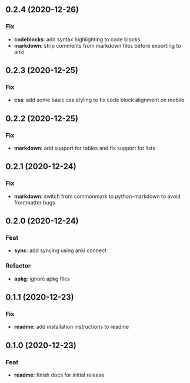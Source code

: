 ## 0.2.4 (2020-12-26)

### Fix

- **codeblocks**: add syntax highlighting to code blocks
- **markdown**: strip comments from markdown files before exporting to anki

## 0.2.3 (2020-12-25)

### Fix

- **css**: add some basic css styling to fix code block alignment on mobile

## 0.2.2 (2020-12-25)

### Fix

- **markdown**: add support for tables and fix support for lists

## 0.2.1 (2020-12-24)

### Fix

- **markdown**: switch from commonmark to python-markdown to avoid frontmatter bugs

## 0.2.0 (2020-12-24)

### Feat

- **sync**: add syncing using anki connect

### Refactor

- **apkg**: ignore apkg files

## 0.1.1 (2020-12-23)

### Fix

- **readme**: add installation instructions to readme

## 0.1.0 (2020-12-23)

### Feat

- **readme**: finish docs for initial release
